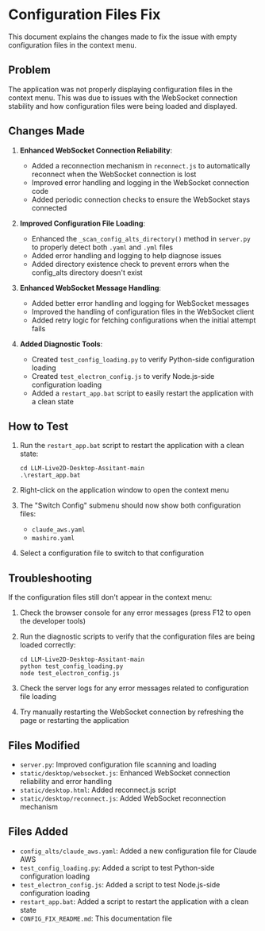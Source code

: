 # Configuration Files Fix

This document explains the changes made to fix the issue with empty configuration files in the context menu.

## Problem

The application was not properly displaying configuration files in the context menu. This was due to issues with the WebSocket connection stability and how configuration files were being loaded and displayed.

## Changes Made

1. **Enhanced WebSocket Connection Reliability**:
   - Added a reconnection mechanism in `reconnect.js` to automatically reconnect when the WebSocket connection is lost
   - Improved error handling and logging in the WebSocket connection code
   - Added periodic connection checks to ensure the WebSocket stays connected

2. **Improved Configuration File Loading**:
   - Enhanced the `_scan_config_alts_directory()` method in `server.py` to properly detect both `.yaml` and `.yml` files
   - Added error handling and logging to help diagnose issues
   - Added directory existence check to prevent errors when the config_alts directory doesn't exist

3. **Enhanced WebSocket Message Handling**:
   - Added better error handling and logging for WebSocket messages
   - Improved the handling of configuration files in the WebSocket client
   - Added retry logic for fetching configurations when the initial attempt fails

4. **Added Diagnostic Tools**:
   - Created `test_config_loading.py` to verify Python-side configuration loading
   - Created `test_electron_config.js` to verify Node.js-side configuration loading
   - Added a `restart_app.bat` script to easily restart the application with a clean state

## How to Test

1. Run the `restart_app.bat` script to restart the application with a clean state:
   ```
   cd LLM-Live2D-Desktop-Assitant-main
   .\restart_app.bat
   ```

2. Right-click on the application window to open the context menu

3. The "Switch Config" submenu should now show both configuration files:
   - `claude_aws.yaml`
   - `mashiro.yaml`

4. Select a configuration file to switch to that configuration

## Troubleshooting

If the configuration files still don't appear in the context menu:

1. Check the browser console for any error messages (press F12 to open the developer tools)

2. Run the diagnostic scripts to verify that the configuration files are being loaded correctly:
   ```
   cd LLM-Live2D-Desktop-Assitant-main
   python test_config_loading.py
   node test_electron_config.js
   ```

3. Check the server logs for any error messages related to configuration file loading

4. Try manually restarting the WebSocket connection by refreshing the page or restarting the application

## Files Modified

- `server.py`: Improved configuration file scanning and loading
- `static/desktop/websocket.js`: Enhanced WebSocket connection reliability and error handling
- `static/desktop.html`: Added reconnect.js script
- `static/desktop/reconnect.js`: Added WebSocket reconnection mechanism

## Files Added

- `config_alts/claude_aws.yaml`: Added a new configuration file for Claude AWS
- `test_config_loading.py`: Added a script to test Python-side configuration loading
- `test_electron_config.js`: Added a script to test Node.js-side configuration loading
- `restart_app.bat`: Added a script to restart the application with a clean state
- `CONFIG_FIX_README.md`: This documentation file
